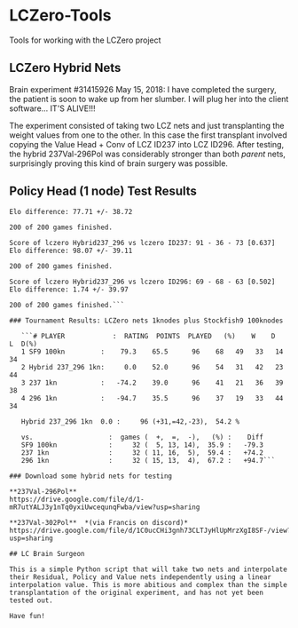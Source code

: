 # LCZero-Tools
Tools for working with the  LCZero project

## LCZero Hybrid Nets

Brain experiment #31415926
May 15, 2018: I have completed the surgery, the patient is soon to wake up from her slumber. I will plug her into the client software... IT'S ALIVE!!!

The experiment consisted of taking two LCZ nets and just transplanting the weight values from one to the other. In this case the first transplant involved copying the Value Head + Conv of LCZ ID237 into LCZ ID296.
After testing, the hybrid 237Val-296Pol was considerably stronger than both *parent* nets, surprisingly proving this kind of brain surgery was possible. 

## Policy Head (1 node) Test Results

```Score of lczero ID296 vs lczero ID237: 85 - 41 - 74 [0.610]
Elo difference: 77.71 +/- 38.72

200 of 200 games finished.

Score of lczero Hybrid237_296 vs lczero ID237: 91 - 36 - 73 [0.637]
Elo difference: 98.07 +/- 39.11

200 of 200 games finished.

Score of lczero Hybrid237_296 vs lczero ID296: 69 - 68 - 63 [0.502]
Elo difference: 1.74 +/- 39.97

200 of 200 games finished.```

### Tournament Results: LCZero nets 1knodes plus Stockfish9 100knodes

   ```# PLAYER            :  RATING  POINTS  PLAYED   (%)    W    D    L  D(%)
   1 SF9 100kn         :    79.3    65.5      96    68   49   33   14    34
   2 Hybrid 237_296 1kn:     0.0    52.0      96    54   31   42   23    44
   3 237 1kn           :   -74.2    39.0      96    41   21   36   39    38
   4 296 1kn           :   -94.7    35.5      96    37   19   33   44    34

   Hybrid 237_296 1kn  0.0 :     96 (+31,=42,-23),  54.2 %

   vs.                   :  games (  +,  =,  -),   (%) :    Diff
   SF9 100kn             :     32 (  5, 13, 14),  35.9 :   -79.3
   237 1kn               :     32 ( 11, 16,  5),  59.4 :   +74.2
   296 1kn               :     32 ( 15, 13,  4),  67.2 :   +94.7```

### Download some hybrid nets for testing

**237Val-296Pol**
https://drive.google.com/file/d/1-mR7utYALJ3y1nTq0yxiUwcequnqFwba/view?usp=sharing

**237Val-302Pol**  *(via Francis on discord)* 
https://drive.google.com/file/d/1C0ucCHi3gnh73CLTJyHlUpMrzXgI8SF-/view?usp=sharing

## LC Brain Surgeon

This is a simple Python script that will take two nets and interpolate their Residual, Policy and Value nets independently using a linear interpolation value. This is more abitious and complex than the simple transplantation of the original experiment, and has not yet been tested out.

Have fun!
